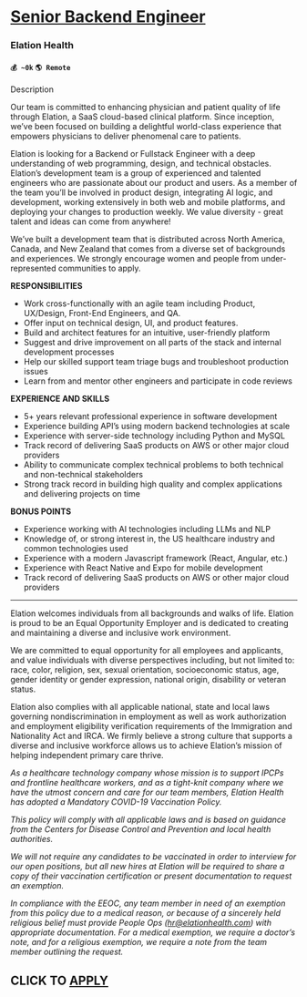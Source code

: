 # [Senior Backend Engineer](https://www.remotewlb.com/apply/senior-backend-engineer-71346)  
### Elation Health  
#### `💰 ~0k` `🌎 Remote`  

Description

Our team is committed to enhancing physician and patient quality of life through Elation, a SaaS cloud-based clinical platform. Since inception, we’ve been focused on building a delightful world-class experience that empowers physicians to deliver phenomenal care to patients.

Elation is looking for a Backend or Fullstack Engineer with a deep understanding of web programming, design, and technical obstacles. Elation’s development team is a group of experienced and talented engineers who are passionate about our product and users. As a member of the team you’ll be involved in product design, integrating AI logic, and development, working extensively in both web and mobile platforms, and deploying your changes to production weekly. We value diversity - great talent and ideas can come from anywhere!

We’ve built a development team that is distributed across North America, Canada, and New Zealand that comes from a diverse set of backgrounds and experiences. We strongly encourage women and people from under-represented communities to apply.

**RESPONSIBILITIES**

  * Work cross-functionally with an agile team including Product, UX/Design, Front-End Engineers, and QA.
  * Offer input on technical design, UI, and product features.
  * Build and architect features for an intuitive, user-friendly platform
  * Suggest and drive improvement on all parts of the stack and internal development processes
  * Help our skilled support team triage bugs and troubleshoot production issues
  * Learn from and mentor other engineers and participate in code reviews

**EXPERIENCE AND SKILLS**

  * 5+ years relevant professional experience in software development
  * Experience building API’s using modern backend technologies at scale
  * Experience with server-side technology including Python and MySQL
  * Track record of delivering SaaS products on AWS or other major cloud providers
  * Ability to communicate complex technical problems to both technical and non-technical stakeholders
  * Strong track record in building high quality and complex applications and delivering projects on time

**BONUS POINTS**

  * Experience working with AI technologies including LLMs and NLP
  * Knowledge of, or strong interest in, the US healthcare industry and common technologies used
  * Experience with a modern Javascript framework (React, Angular, etc.)
  * Experience with React Native and Expo for mobile development
  * Track record of delivering SaaS products on AWS or other major cloud providers

* * *

Elation welcomes individuals from all backgrounds and walks of life. Elation is proud to be an Equal Opportunity Employer and is dedicated to creating and maintaining a diverse and inclusive work environment.

We are committed to equal opportunity for all employees and applicants, and value individuals with diverse perspectives including, but not limited to: race, color, religion, sex, sexual orientation, socioeconomic status, age, gender identity or gender expression, national origin, disability or veteran status.

Elation also complies with all applicable national, state and local laws governing nondiscrimination in employment as well as work authorization and employment eligibility verification requirements of the Immigration and Nationality Act and IRCA. We firmly believe a strong culture that supports a diverse and inclusive workforce allows us to achieve Elation’s mission of helping independent primary care thrive.

_As a healthcare technology company whose mission is to support IPCPs and frontline healthcare workers, and as a tight-knit company where we have the utmost concern and care for our team members, Elation Health has adopted a Mandatory COVID-19 Vaccination Policy._

_This policy will comply with all applicable laws and is based on guidance from the Centers for Disease Control and Prevention and local health authorities._

_We will not require any candidates to be vaccinated in order to interview for our open positions, but all new hires at Elation will be required to share a copy of their vaccination certification or present documentation to request an exemption._

_In compliance with the EEOC, any team member in need of an exemption from this policy due to a medical reason, or because of a sincerely held religious belief must provide People Ops (hr@elationhealth.com) with appropriate documentation. For a medical exemption, we require a doctor’s note, and for a religious exemption, we require a note from the team member outlining the request._

  
## CLICK TO [APPLY](https://www.remotewlb.com/apply/senior-backend-engineer-71346)

